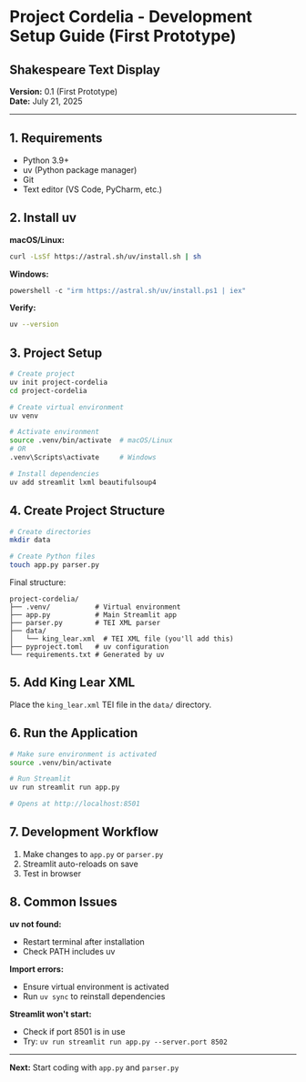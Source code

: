 # Project Cordelia - Development Setup Guide (First Prototype)
## Shakespeare Text Display

**Version:** 0.1 (First Prototype)  
**Date:** July 21, 2025  

---

## 1. Requirements

- Python 3.9+
- uv (Python package manager)
- Git
- Text editor (VS Code, PyCharm, etc.)

## 2. Install uv

**macOS/Linux:**
```bash
curl -LsSf https://astral.sh/uv/install.sh | sh
```

**Windows:**
```powershell
powershell -c "irm https://astral.sh/uv/install.ps1 | iex"
```

**Verify:**
```bash
uv --version
```

## 3. Project Setup

```bash
# Create project
uv init project-cordelia
cd project-cordelia

# Create virtual environment
uv venv

# Activate environment
source .venv/bin/activate  # macOS/Linux
# OR
.venv\Scripts\activate     # Windows

# Install dependencies
uv add streamlit lxml beautifulsoup4
```

## 4. Create Project Structure

```bash
# Create directories
mkdir data

# Create Python files
touch app.py parser.py
```

Final structure:
```
project-cordelia/
├── .venv/           # Virtual environment
├── app.py           # Main Streamlit app
├── parser.py        # TEI XML parser
├── data/
│   └── king_lear.xml  # TEI XML file (you'll add this)
├── pyproject.toml   # uv configuration
└── requirements.txt # Generated by uv
```

## 5. Add King Lear XML

Place the `king_lear.xml` TEI file in the `data/` directory.

## 6. Run the Application

```bash
# Make sure environment is activated
source .venv/bin/activate

# Run Streamlit
uv run streamlit run app.py

# Opens at http://localhost:8501
```

## 7. Development Workflow

1. Make changes to `app.py` or `parser.py`
2. Streamlit auto-reloads on save
3. Test in browser

## 8. Common Issues

**uv not found:**
- Restart terminal after installation
- Check PATH includes uv

**Import errors:**
- Ensure virtual environment is activated
- Run `uv sync` to reinstall dependencies

**Streamlit won't start:**
- Check if port 8501 is in use
- Try: `uv run streamlit run app.py --server.port 8502`

---

**Next:** Start coding with `app.py` and `parser.py`